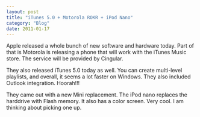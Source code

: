 ```yaml
---
layout: post
title: "iTunes 5.0 + Motorola ROKR + iPod Nano"
category: "Blog"
date: 2011-01-17
---
```



Apple released a whole bunch of new software and hardware today. Part of that is Motorola is releasing a phone that will work with the iTunes Music store. The service will be provided by Cingular.

They also released iTunes 5.0 today as well. You can create multi-level playlists, and overall, it seems a lot faster on Windows. They also included Outlook integration. Hoorah!!!

They came out with a new Mini replacement. The iPod nano replaces the harddrive with Flash memory. It also has a color screen. Very cool. I am thinking about picking one up.